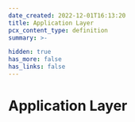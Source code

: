 ```yaml
---
date_created: 2022-12-01T16:13:20
title: Application Layer
pcx_content_type: definition
summary: >-

hidden: true
has_more: false
has_links: false
---
```


# Application Layer

